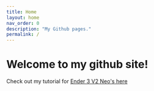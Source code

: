 ```yaml
---
title: Home
layout: home
nav_order: 0
description: "My Github pages."
permalink: /
---
```



# Welcome to my github site!

Check out my tutorial for [Ender 3 V2 Neo's here](ender3_v2_neo)
